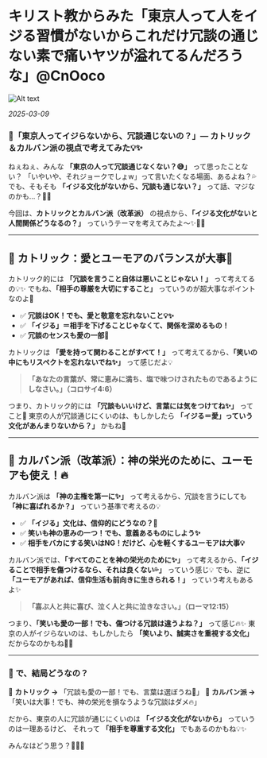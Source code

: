 #  キリスト教からみた「東京人って人をイジる習慣がないからこれだけ冗談の通じない素で痛いヤツが溢れてるんだろうな」@CnOoco

![Alt text](/static/images/blog/.png)

*2025-03-09*

### **🤔「東京人ってイジらないから、冗談通じないの？」— カトリック＆カルバン派の視点で考えてみた💡✨**

ねぇねぇ、みんな **「東京の人って冗談通じなくない？😅」** って思ったことない？
「いやいや、それジョークでしょw」って言いたくなる場面、あるよね？💦
でも、そもそも **「イジる文化がないから、冗談も通じない？」** って話、マジなのかも…？🤔💭

今回は、**カトリックとカルバン派（改革派）** の視点から、**「イジる文化がないと人間関係どうなるの？」** っていうテーマを考えてみたよ〜✨📖💡

---

## **💒 カトリック：愛とユーモアのバランスが大事💖**
カトリック的には **「冗談を言うこと自体は悪いことじゃない！」** って考えてるの💡✨
でもね、**「相手の尊厳を大切にすること」** っていうのが超大事なポイントなのよ💖

- ✅ **冗談はOK！でも、愛と敬意を忘れないこと💡✨**
- ✅ **「イジる」＝相手を下げることじゃなくて、関係を深めるもの！**
- ✅ **冗談のセンスも愛の一部💖**

カトリックは **「愛を持って関わることがすべて！」** って考えてるから、**「笑いの中にもリスペクトを忘れないでね✨」** って感じだよ💡

> **「あなたの言葉が、常に恵みに満ち、塩で味つけされたものであるようにしなさい。」（コロサイ4:6）**

つまり、カトリック的には **「冗談もいいけど、言葉には気をつけてね✨」** ってこと💖
東京の人が冗談通じにくいのは、もしかしたら **「イジる＝愛」っていう文化があんまりないから？」** かもね🤔

---

## **📜 カルバン派（改革派）：神の栄光のために、ユーモアも使え！🔥**
カルバン派は **「神の主権を第一に✨」** って考えるから、冗談を言うにしても **「神に喜ばれるか？」** っていう基準で考えるの💡

- ✅ **「イジる」文化は、信仰的にどうなの？🤔**
- ✅ **笑いも神の恵みの一つ！でも、意義あるものにしよう✨**
- ✅ **相手をバカにする笑いはNG！だけど、心を軽くするユーモアは大事💡**

カルバン派では、**「すべてのことを神の栄光のために✨」** って考えるから、**「イジることで相手を傷つけるなら、それは良くない💦」** っていう感じ💡
でも、逆に **「ユーモアがあれば、信仰生活も前向きに生きられる！」** っていう考えもあるよ✨

> **「喜ぶ人と共に喜び、泣く人と共に泣きなさい。」（ローマ12:15）**

つまり、**「笑いも愛の一部！でも、傷つける冗談は違うよね？」** って感じ🔥✨
東京の人がイジらないのは、もしかしたら **「笑いより、誠実さを重視する文化」** だからなのかもね🤔💡

---

### **👀 で、結局どうなの？**
💒 **カトリック →** 「冗談も愛の一部！でも、言葉は選ぼうね💖」
📜 **カルバン派 →** 「笑いは大事！でも、神の栄光を損なうような冗談はダメ🔥」

だから、東京の人に冗談が通じにくいのは **「イジる文化がないから」** っていうのは一理あるけど、
それって **「相手を尊重する文化」** でもあるのかもね💡✨

みんなはどう思う？💭💬✨
